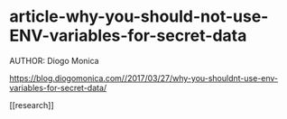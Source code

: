 # article-why-you-should-not-use-ENV-variables-for-secret-data
AUTHOR: Diogo Monica

https://blog.diogomonica.com//2017/03/27/why-you-shouldnt-use-env-variables-for-secret-data/

[[research]]
